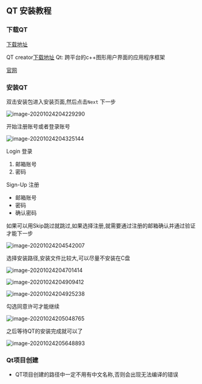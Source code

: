 ## QT 安装教程

### 下载QT

[下载地址](http://download.qt.io/official_releases/qt/5.12/5.12.1/)

QT creator[下载地址](http://download.qt.io/official_releases/qt/5.12/5.12.1/qt-opensource-windows-x86-5.12.1.exe) Qt: 跨平台的c++图形用户界面的应用程序框架

[官网](http://www.qt.io/download)

### 安装QT

双击安装包进入安装页面,然后点击`Next` 下一步

![image-20201024204229290](%E5%AE%89%E8%A3%85.assets/image-20201024204229290.png)

开始注册账号或者登录账号

![image-20201024204325144](%E5%AE%89%E8%A3%85.assets/image-20201024204325144.png)

Login 登录 

1. 邮箱账号
1. 密码

Sign-Up 注册

+ 邮箱账号
+ 密码
+ 确认密码

如果可以用Skip跳过就跳过,如果选择注册,就需要通过注册的邮箱确认并通过验证才能下一步

![image-20201024204542007](%E5%AE%89%E8%A3%85.assets/image-20201024204542007.png)

选择安装路径,安装文件比较大,可以尽量不安装在C盘

![image-20201024204701414](%E5%AE%89%E8%A3%85.assets/image-20201024204701414.png)

![image-20201024204909412](%E5%AE%89%E8%A3%85.assets/image-20201024204909412.png)

![image-20201024204925238](%E5%AE%89%E8%A3%85.assets/image-20201024204925238.png)

勾选同意许可才能继续

![image-20201024205048765](%E5%AE%89%E8%A3%85.assets/image-20201024205048765.png)

之后等待QT的安装完成就可以了

![image-20201024205648893](%E5%AE%89%E8%A3%85.assets/image-20201024205648893.png)

### Qt项目创建

+ QT项目创建的路径中一定不用有中文名称,否则会出现无法编译的错误

